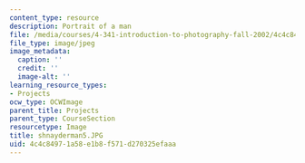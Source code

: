```yaml
---
content_type: resource
description: Portrait of a man
file: /media/courses/4-341-introduction-to-photography-fall-2002/4c4c84971a58e1b8f571d270325efaaa_shnayderman5.JPG
file_type: image/jpeg
image_metadata:
  caption: ''
  credit: ''
  image-alt: ''
learning_resource_types:
- Projects
ocw_type: OCWImage
parent_title: Projects
parent_type: CourseSection
resourcetype: Image
title: shnayderman5.JPG
uid: 4c4c8497-1a58-e1b8-f571-d270325efaaa
---
```

